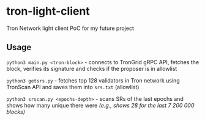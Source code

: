 # tron-light-client
Tron Network light client PoC for my future project

## Usage

`python3 main.py <tron-block>` - connects to TronGrid gRPC API, fetches the block, verifies its signature and checks if the proposer is in allowlist

`python3 getsrs.py` - fetches top 128 validators in Tron network using TronScan API and saves them into `srs.txt` (allowlist)

`python3 srscan.py <epochs-depth>` - scans SRs of the last epochs and shows how many unique there were *(e.g., shows 28 for the last 7 200 000 blocks)*